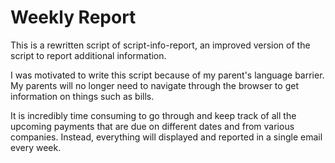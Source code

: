 # Weekly Report
This is a rewritten script of script-info-report, an improved version of the script to report additional information.  
 
I was motivated to write this script because of my parent's language barrier. My parents will no longer need to navigate through the browser to get information on things such as bills.  
 
It is incredibly time consuming to go through and keep track of all the upcoming payments that are due on different dates and from various companies. Instead, everything will displayed and reported in a single email every week.